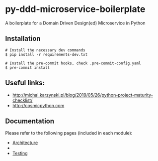 # py-ddd-microservice-boilerplate
A boilerplate for a Domain Driven Design(ed) Microservice in Python


## Installation
```
# Install the necessary dev commands
$ pip install -r requirements-dev.txt

# Install the pre-commit hooks, check .pre-commit-config.yaml
$ pre-commit install
```


## Useful links:

* http://michal.karzynski.pl/blog/2019/05/26/python-project-maturity-checklist/
* http://cosmicpython.com



## Documentation

Please refer to the following pages (included in each module):
* [Architecture](./docs/Architecture.md)
* 
* [Testing](tests/README.md)